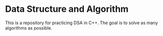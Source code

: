 # Data Structure and Algorithm

This is a repository for practicing DSA in C++.
The goal is to solve as many algorithms as possible.